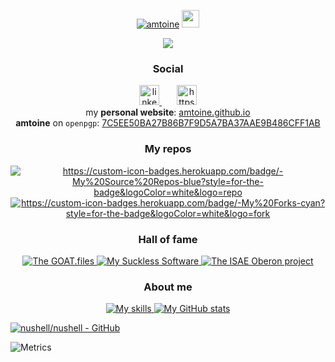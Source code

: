 <!-- greatly inspired from https://github.com/DenverCoder1/DenverCoder1 !! -->

<!-- =================================== -->
<!-- HEADER -->
<!-- =================================== -->
<p align="center">
  <a href="https://github.com/amtoine">
    <img src="https://user-images.githubusercontent.com/20955511/199138068-0a7b7b75-a024-4f00-803f-30a19c5d1b2d.png" alt="amtoine" /></a>
  <img src="https://media.giphy.com/media/hvRJCLFzcasrR4ia7z/giphy.gif" width="28"></img>
</p>

<p align="center">
  <!-- Typing SVG by DenverCoder1 - https://github.com/DenverCoder1/readme-typing-svg -->
  <a href="https://github.com/DenverCoder1/readme-typing-svg">
    <img src="https://readme-typing-svg.demolab.com/?lines=this%20is%20a%20test;another%20one&font=Fira%20Code&center=true&width=440&height=45&color=f75c7e&vCenter=true&pause=1000&size=22" /></a>
</p>

<!-- Social icons section -->
<h3 align="center">
  Social
</h3>
<p align="center">
  <a href="https://www.linkedin.com/in/antoine-stevan/" alt="https://www.linkedin.com/in/antoine-stevan/sureli">
    <img
      width="32px"
      alt="linkedin.png"
      title="LinkedIn"
      src="linkedin.png"
    ></img>
  </a>
  &#8287;&#8287;&#8287;&#8287;&#8287;
  <a href="https://discord.gg/GMb9ESpa7J" alt="https://discord.gg/GMb9ESpa7J">
    <img
      width="32px"
      alt="https://i.imgur.com/OViZO8J.png"
      title="SCSg club"
      src="https://i.imgur.com/OViZO8J.png"
    ></img>
  </a>
  <br>
  my <b>personal website</b>:
  <a href="https://amtoine.github.io">amtoine.github.io</a>
  <br>
  <b>amtoine</b> on <code>openpgp</code>:
  <a href="https://keys.openpgp.org/search?q=stevan.antoine@gmail.com">7C5EE50BA27B86B7F9D5A7BA37AAE9B486CFF1AB</a>
</p>

<!-- My Repos -->
<h3 align="center">
  My repos
</h3>
<p align="center">
  <a href="https://github.com/amtoine?tab=repositories&type=source&sort=stargazers">
    <img
      title="All my source repositories"
      alt="https://custom-icon-badges.herokuapp.com/badge/-My%20Source%20Repos-blue?style=for-the-badge&logoColor=white&logo=repo"
      src="https://custom-icon-badges.herokuapp.com/badge/-My%20Source%20Repos-blue?style=for-the-badge&logoColor=white&logo=repo"
    ></img>
  </a>
  <a href="https://github.com/amtoine?tab=repositories&type=fork&sort=stargazers">
    <img
      title="All my forks"
      alt="https://custom-icon-badges.herokuapp.com/badge/-My%20Forks-cyan?style=for-the-badge&logoColor=white&logo=fork"
      src="https://custom-icon-badges.herokuapp.com/badge/-My%20Forks-cyan?style=for-the-badge&logoColor=white&logo=fork"
    ></img>
  </a>
</p>

<h3 align="center">
  Hall of fame
</h3>
<p align="center">
  <a href="https://github.com/goatfiles">
    <img
      title="The GOAT.files"
      src="https://custom-icon-badges.herokuapp.com/badge/-The%20GOAT.files-green?style=for-the-badge&logoColor=white&logo=fork"
    ></img>
  </a>
  <a href="https://github.com/goatfiles-suckless">
    <img
      title="My Suckless Software"
      src="https://custom-icon-badges.herokuapp.com/badge/-Suckless%20Software%20For%20GOATs-blue?style=for-the-badge&logoColor=white&logo=fork"
    ></img>
  </a>
  <a href="https://github.com/oberonproject">
    <img
      title="The ISAE Oberon project"
      src="https://custom-icon-badges.herokuapp.com/badge/-The%20ISAE%20Oberon%20Project-cyan?style=for-the-badge&logoColor=white&logo=fork"
    ></img>
  </a>
</p>

<h3 align="center">
  About me
</h3>
<p align="center">
  <a href="https://github.com/amtoine/amtoine/blob/main/SKILLS.md">
    <img
      title="My skills"
      src="https://custom-icon-badges.herokuapp.com/badge/-My%20Skills-red?style=for-the-badge&logoColor=white&logo=fork"
    ></img>
  </a>
  <a href="https://github.com/amtoine/amtoine/blob/main/STATS.md">
    <img
      title="My GitHub stats"
      src="https://custom-icon-badges.herokuapp.com/badge/-My%20GitHub%20Stats-orange?style=for-the-badge&logoColor=white&logo=fork"
    ></img>
  </a>
</p>

[![nushell/nushell - GitHub](https://gh-card.dev/repos/nushell/nushell.svg?fullname=)](https://github.com/nushell/nushell)

![Metrics](https://metrics.lecoq.io/amtoine?template=classic&repositories.affiliations=owner%2C%20collaborator%2C%20organization_member&base.indepth=false&base.hireable=false&config.timezone=Europe%2FCopenhagen&config.display=large)

